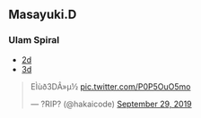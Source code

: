 ## Masayuki.D

### Ulam Spiral

- [2d](./dist/ulam.html)
- [3d](./dist/index.html)

<blockquote class="twitter-tweet"><p lang="ja" dir="ltr">EÌùð3DÂ»µ½ <a href="https://t.co/P0P5OuO5mo">pic.twitter.com/P0P5OuO5mo</a></p>&mdash; ?RIP? (@hakaicode) <a href="https://twitter.com/hakaicode/status/1178242333743054848?ref_src=twsrc%5Etfw">September 29, 2019</a></blockquote> <script async src="https://platform.twitter.com/widgets.js" charset="utf-8"></script>

